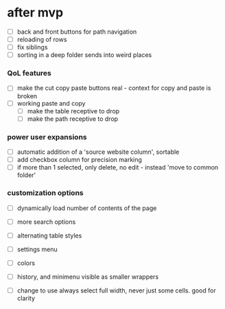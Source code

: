 
# after mvp
- [ ] back and front buttons for path navigation
- [ ] reloading of rows
- [ ] fix siblings
- [ ] sorting in a deep folder sends into weird places

### QoL features
- [ ] make the cut copy paste buttons real - context for copy and paste is broken 
- [ ] working paste and copy
  - [ ] make the table receptive to drop
  - [ ] make the path receptive to drop

### power user expansions
- [ ] automatic addition of a 'source website column', sortable
- [ ] add checkbox column for precision marking
- [ ] if more than 1 selected, only delete, no edit - instead 'move to common folder' 

### customization options
- [ ] dynamically load number of contents of the page
- [ ] more search options
- [ ] alternating table styles
- [ ] settings menu
- [ ] colors
- [ ] history, and minimenu visible as smaller wrappers
- [ ] change to use always select full width, never just some cells. good for clarity

